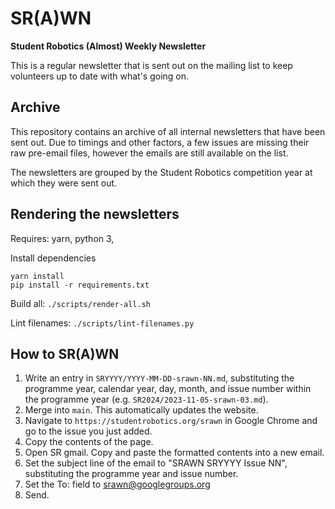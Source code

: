 # SR(A)WN

**Student Robotics (Almost) Weekly Newsletter**

This is a regular newsletter that is sent out on the mailing list to keep volunteers up to date with what's going on.

## Archive

This repository contains an archive of all internal newsletters that have been sent out. Due to timings and other factors, a few issues are missing their raw pre-email files, however the emails are still available on the list.

The newsletters are grouped by the Student Robotics competition year at which they were sent out.

## Rendering the newsletters

Requires: yarn, python 3,

Install dependencies

```
yarn install
pip install -r requirements.txt
```

Build all: `./scripts/render-all.sh`

Lint filenames: `./scripts/lint-filenames.py`

## How to SR(A)WN

1. Write an entry in `SRYYYY/YYYY-MM-DD-srawn-NN.md`, substituting the programme year, calendar year, day, month, and issue number within the programme year (e.g. `SR2024/2023-11-05-srawn-03.md`).
2. Merge into `main`. This automatically updates the website.
3. Navigate to `https://studentrobotics.org/srawn` in Google Chrome and go to the issue you just added.
4. Copy the contents of the page.
5. Open SR gmail. Copy and paste the formatted contents into a new email.
6. Set the subject line of the email to "SRAWN SRYYYY Issue NN", substituting the programme year and issue number.
7. Set the To: field to srawn@googlegroups.org
8. Send.
